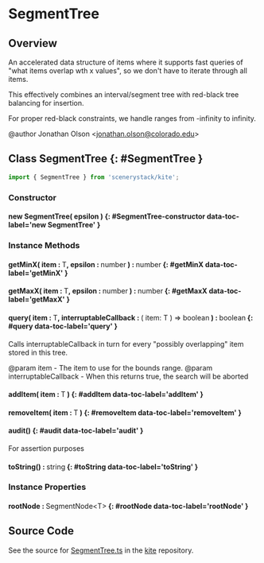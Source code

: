 # SegmentTree

## Overview

An accelerated data structure of items where it supports fast queries of "what items overlap wth x values",
so we don't have to iterate through all items.

This effectively combines an interval/segment tree with red-black tree balancing for insertion.

For proper red-black constraints, we handle ranges from -infinity to infinity.

@author Jonathan Olson &lt;jonathan.olson@colorado.edu&gt;

## Class SegmentTree {: #SegmentTree }


```js
import { SegmentTree } from 'scenerystack/kite';
```
### Constructor

#### new SegmentTree( epsilon ) {: #SegmentTree-constructor data-toc-label='new SegmentTree' }

### Instance Methods

#### getMinX( item : <span style="font-weight: 400;">T</span>, epsilon : <span style="font-weight: 400;"><span style="color: hsla(calc(var(--md-hue) + 180deg),80%,40%,1);">number</span></span> ) : <span style="font-weight: 400;"><span style="color: hsla(calc(var(--md-hue) + 180deg),80%,40%,1);">number</span></span> {: #getMinX data-toc-label='getMinX' }

#### getMaxX( item : <span style="font-weight: 400;">T</span>, epsilon : <span style="font-weight: 400;"><span style="color: hsla(calc(var(--md-hue) + 180deg),80%,40%,1);">number</span></span> ) : <span style="font-weight: 400;"><span style="color: hsla(calc(var(--md-hue) + 180deg),80%,40%,1);">number</span></span> {: #getMaxX data-toc-label='getMaxX' }

#### query( item : <span style="font-weight: 400;">T</span>, interruptableCallback : <span style="font-weight: 400;">( item: T ) =&gt; <span style="color: hsla(calc(var(--md-hue) + 180deg),80%,40%,1);">boolean</span></span> ) : <span style="font-weight: 400;"><span style="color: hsla(calc(var(--md-hue) + 180deg),80%,40%,1);">boolean</span></span> {: #query data-toc-label='query' }

Calls interruptableCallback in turn for every "possibly overlapping" item stored in this tree.

@param item - The item to use for the bounds range.
@param interruptableCallback - When this returns true, the search will be aborted

#### addItem( item : <span style="font-weight: 400;">T</span> ) {: #addItem data-toc-label='addItem' }

#### removeItem( item : <span style="font-weight: 400;">T</span> ) {: #removeItem data-toc-label='removeItem' }

#### audit() {: #audit data-toc-label='audit' }

For assertion purposes

#### toString() : <span style="font-weight: 400;"><span style="color: hsla(calc(var(--md-hue) + 180deg),80%,40%,1);">string</span></span> {: #toString data-toc-label='toString' }

### Instance Properties

#### rootNode : <span style="font-weight: 400;">SegmentNode&lt;T&gt;</span> {: #rootNode data-toc-label='rootNode' }



## Source Code

See the source for [SegmentTree.ts](https://github.com/phetsims/kite/blob/main/js/ops/SegmentTree.ts) in the [kite](https://github.com/phetsims/kite) repository.
